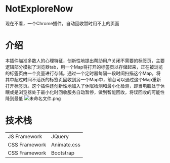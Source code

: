# NotExploreNow
现在不看，一个Chrome插件，自动回收暂时用不上的页面
# 介绍
本插件瞄准多数人的心理特征，创新性地提出帮助用户关闭不需要的标签页，主要逻辑部分模拟了浏览器tab，用一个Map将打开的标签页以存储起来，正在被浏览的标签页由一个变量进行存储。通过一个定时器每隔一段时间扫描这个Map，将其中超过时间不活跃的标签页回收到另一个Map中，前台可以通过这个Map重新打开标签页。这个插件还创新性地加入了休眠检测和最小化检测，即当电脑处于休眠或是浏览器处于最小化时回收服务自动暂停，做到智能回收，将误回收的可能性降到最低
![未命名文件.png](https://res.shirakawatyu.top/a8a90b5ccf7d4577b8b162ee931ecbfd.png)
# 技术栈
<table border="0">
<tr>
<td>JS Framework</td>
<td>JQuery</td>
</tr>
<tr>
<td>CSS Framework</td>
<td>Animate.css</td>
</tr>
 <tr>
<td>CSS Framework</td>
<td>Bootstrap</td>
</tr>
</table>
